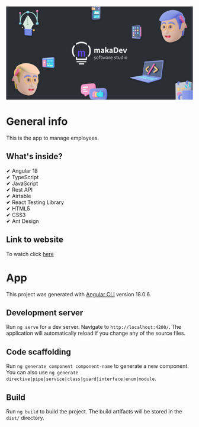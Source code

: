 ![cover](./public/cover.png)

# General info

This is the app to manage employees.
<br />

## What's inside?

✔ Angular 18<br />
✔ TypeScript<br />
✔ JavaScript<br />
✔ Rest API<br />
✔ Airtable<br />
✔ React Testing Library<br />
✔ HTML5<br />
✔ CSS3<br />
✔ Ant Design<br />

## Link to website

To watch click [here]

[here]: https://employess.netlify.app/

# App

This project was generated with [Angular CLI](https://github.com/angular/angular-cli) version 18.0.6.

## Development server

Run `ng serve` for a dev server. Navigate to `http://localhost:4200/`. The application will automatically reload if you change any of the source files.

## Code scaffolding

Run `ng generate component component-name` to generate a new component. You can also use `ng generate directive|pipe|service|class|guard|interface|enum|module`.

## Build

Run `ng build` to build the project. The build artifacts will be stored in the `dist/` directory.
